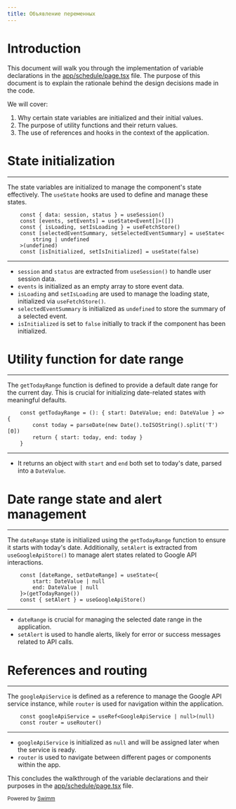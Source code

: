 ```yaml
---
title: Объявление переменных
---
```

# Introduction

This document will walk you through the implementation of variable declarations in the <SwmPath>[app/schedule/page.tsx](/app/schedule/page.tsx)</SwmPath> file. The purpose of this document is to explain the rationale behind the design decisions made in the code.

We will cover:

1. Why certain state variables are initialized and their initial values.
2. The purpose of utility functions and their return values.
3. The use of references and hooks in the context of the application.

# State initialization

<SwmSnippet path="/app/schedule/page.tsx" line="18">

---

The state variables are initialized to manage the component's state effectively. The <SwmToken path="/app/schedule/page.tsx" pos="19:12:12" line-data="	const [events, setEvents] = useState&lt;Event[]&gt;([])">`useState`</SwmToken> hooks are used to define and manage these states.

```
	const { data: session, status } = useSession()
	const [events, setEvents] = useState<Event[]>([])
	const { isLoading, setIsLoading } = useFetchStore()
	const [selectedEventSummary, setSelectedEventSummary] = useState<
		string | undefined
	>(undefined)
	const [isInitialized, setIsInitialized] = useState(false)
```

---

</SwmSnippet>

- <SwmToken path="/app/schedule/page.tsx" pos="18:8:8" line-data="	const { data: session, status } = useSession()">`session`</SwmToken> and <SwmToken path="/app/schedule/page.tsx" pos="18:11:11" line-data="	const { data: session, status } = useSession()">`status`</SwmToken> are extracted from <SwmToken path="/app/schedule/page.tsx" pos="18:17:19" line-data="	const { data: session, status } = useSession()">`useSession()`</SwmToken> to handle user session data.
- <SwmToken path="/app/schedule/page.tsx" pos="19:4:4" line-data="	const [events, setEvents] = useState&lt;Event[]&gt;([])">`events`</SwmToken> is initialized as an empty array to store event data.
- <SwmToken path="/app/schedule/page.tsx" pos="20:5:5" line-data="	const { isLoading, setIsLoading } = useFetchStore()">`isLoading`</SwmToken> and <SwmToken path="/app/schedule/page.tsx" pos="20:8:8" line-data="	const { isLoading, setIsLoading } = useFetchStore()">`setIsLoading`</SwmToken> are used to manage the loading state, initialized via <SwmToken path="/app/schedule/page.tsx" pos="20:14:16" line-data="	const { isLoading, setIsLoading } = useFetchStore()">`useFetchStore()`</SwmToken>.
- <SwmToken path="/app/schedule/page.tsx" pos="21:4:4" line-data="	const [selectedEventSummary, setSelectedEventSummary] = useState&lt;">`selectedEventSummary`</SwmToken> is initialized as <SwmToken path="/app/schedule/page.tsx" pos="22:5:5" line-data="		string | undefined">`undefined`</SwmToken> to store the summary of a selected event.
- <SwmToken path="/app/schedule/page.tsx" pos="24:4:4" line-data="	const [isInitialized, setIsInitialized] = useState(false)">`isInitialized`</SwmToken> is set to `false` initially to track if the component has been initialized.

# Utility function for date range

<SwmSnippet path="/app/schedule/page.tsx" line="26">

---

The <SwmToken path="/app/schedule/page.tsx" pos="26:3:3" line-data="	const getTodayRange = (): { start: DateValue; end: DateValue } =&gt; {">`getTodayRange`</SwmToken> function is defined to provide a default date range for the current day. This is crucial for initializing date-related states with meaningful defaults.

```
	const getTodayRange = (): { start: DateValue; end: DateValue } => {
		const today = parseDate(new Date().toISOString().split('T')[0])
		return { start: today, end: today }
	}
```

---

</SwmSnippet>

- It returns an object with <SwmToken path="/app/schedule/page.tsx" pos="26:13:13" line-data="	const getTodayRange = (): { start: DateValue; end: DateValue } =&gt; {">`start`</SwmToken> and <SwmToken path="/app/schedule/page.tsx" pos="26:19:19" line-data="	const getTodayRange = (): { start: DateValue; end: DateValue } =&gt; {">`end`</SwmToken> both set to today's date, parsed into a <SwmToken path="/app/schedule/page.tsx" pos="26:16:16" line-data="	const getTodayRange = (): { start: DateValue; end: DateValue } =&gt; {">`DateValue`</SwmToken>.

# Date range state and alert management

<SwmSnippet path="/app/schedule/page.tsx" line="31">

---

The <SwmToken path="/app/schedule/page.tsx" pos="31:4:4" line-data="	const [dateRange, setDateRange] = useState&lt;{">`dateRange`</SwmToken> state is initialized using the <SwmToken path="/app/schedule/page.tsx" pos="34:4:4" line-data="	}&gt;(getTodayRange())">`getTodayRange`</SwmToken> function to ensure it starts with today's date. Additionally, <SwmToken path="/app/schedule/page.tsx" pos="35:5:5" line-data="	const { setAlert } = useGoogleApiStore()">`setAlert`</SwmToken> is extracted from <SwmToken path="/app/schedule/page.tsx" pos="35:11:13" line-data="	const { setAlert } = useGoogleApiStore()">`useGoogleApiStore()`</SwmToken> to manage alert states related to Google API interactions.

```
	const [dateRange, setDateRange] = useState<{
		start: DateValue | null
		end: DateValue | null
	}>(getTodayRange())
	const { setAlert } = useGoogleApiStore()
```

---

</SwmSnippet>

- <SwmToken path="/app/schedule/page.tsx" pos="31:4:4" line-data="	const [dateRange, setDateRange] = useState&lt;{">`dateRange`</SwmToken> is crucial for managing the selected date range in the application.
- <SwmToken path="/app/schedule/page.tsx" pos="35:5:5" line-data="	const { setAlert } = useGoogleApiStore()">`setAlert`</SwmToken> is used to handle alerts, likely for error or success messages related to API calls.

# References and routing

<SwmSnippet path="/app/schedule/page.tsx" line="37">

---

The <SwmToken path="/app/schedule/page.tsx" pos="37:3:3" line-data="	const googleApiService = useRef&lt;GoogleApiService | null&gt;(null)">`googleApiService`</SwmToken> is defined as a reference to manage the Google API service instance, while <SwmToken path="/app/schedule/page.tsx" pos="38:3:3" line-data="	const router = useRouter()">`router`</SwmToken> is used for navigation within the application.

```
	const googleApiService = useRef<GoogleApiService | null>(null)
	const router = useRouter()
```

---

</SwmSnippet>

- <SwmToken path="/app/schedule/page.tsx" pos="37:3:3" line-data="	const googleApiService = useRef&lt;GoogleApiService | null&gt;(null)">`googleApiService`</SwmToken> is initialized as <SwmToken path="/app/schedule/page.tsx" pos="32:8:8" line-data="		start: DateValue | null">`null`</SwmToken> and will be assigned later when the service is ready.
- <SwmToken path="/app/schedule/page.tsx" pos="38:3:3" line-data="	const router = useRouter()">`router`</SwmToken> is used to navigate between different pages or components within the app.

This concludes the walkthrough of the variable declarations and their purposes in the <SwmPath>[app/schedule/page.tsx](/app/schedule/page.tsx)</SwmPath> file.

<SwmMeta version="3.0.0" repo-id="Z2l0aHViJTNBJTNBZHYtbGFiJTNBJTNBa2R2b3JuaWNoZW5rbw==" repo-name="dv-lab"><sup>Powered by [Swimm](https://app.swimm.io/)</sup></SwmMeta>
